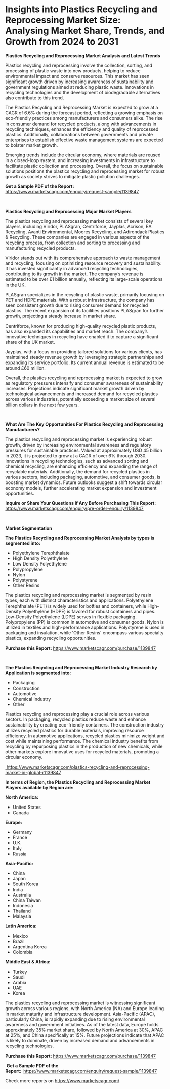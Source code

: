 <p><h1>Insights into Plastics Recycling and Reprocessing Market Size: Analysing Market Share, Trends, and Growth from 2024 to 2031</h1></p><p><strong>Plastics Recycling and Reprocessing Market Analysis and Latest Trends</strong></p>
<p><p>Plastics recycling and reprocessing involve the collection, sorting, and processing of plastic waste into new products, helping to reduce environmental impact and conserve resources. This market has seen significant growth driven by increasing awareness of sustainability and government regulations aimed at reducing plastic waste. Innovations in recycling technologies and the development of biodegradable alternatives also contribute to this trend.</p><p>The Plastics Recycling and Reprocessing Market is expected to grow at a CAGR of 6.6% during the forecast period, reflecting a growing emphasis on eco-friendly practices among manufacturers and consumers alike. The rise in consumer demand for recycled products, along with advancements in recycling techniques, enhances the efficiency and quality of reprocessed plastics. Additionally, collaborations between governments and private enterprises to establish effective waste management systems are expected to bolster market growth.</p><p>Emerging trends include the circular economy, where materials are reused in a closed-loop system, and increasing investments in infrastructure to facilitate plastic collection and processing. Overall, the focus on sustainable solutions positions the plastics recycling and reprocessing market for robust growth as society strives to mitigate plastic pollution challenges.</p></p>
<p><strong>Get a Sample PDF of the Report:&nbsp;</strong> <a href="https://www.marketscagr.com/enquiry/request-sample/1139847?utm_campaign=1895&utm_medium=2&utm_source=Github&utm_content=ia&utm_term=28122024&utm_id=plastics-recycling-and-reprocessing">https://www.marketscagr.com/enquiry/request-sample/1139847</a></p>
<p>&nbsp;</p>
<p><strong>Plastics Recycling and Reprocessing Major Market Players</strong></p>
<p><p>The plastics recycling and reprocessing market consists of several key players, including Viridor, PLASgran, Centriforce, Jayplas, Acrison, EA Recycling, Avanti Environmental, Moores Recycling, and Adirondack Plastics & Recycling. These companies are engaged in various aspects of the recycling process, from collection and sorting to processing and manufacturing recycled products.</p><p>Viridor stands out with its comprehensive approach to waste management and recycling, focusing on optimizing resource recovery and sustainability. It has invested significantly in advanced recycling technologies, contributing to its growth in the market. The company’s revenue is estimated to be over £1 billion annually, reflecting its large-scale operations in the UK.</p><p>PLASgran specializes in the recycling of plastic waste, primarily focusing on PET and HDPE materials. With a robust infrastructure, the company has seen consistent growth due to rising consumer demand for recycled plastics. The recent expansion of its facilities positions PLASgran for further growth, projecting a steady increase in market share.</p><p>Centriforce, known for producing high-quality recycled plastic products, has also expanded its capabilities and market reach. The company’s innovative techniques in recycling have enabled it to capture a significant share of the UK market.</p><p>Jayplas, with a focus on providing tailored solutions for various clients, has maintained steady revenue growth by leveraging strategic partnerships and expanding its service portfolio. Its current annual revenue is estimated to be around £60 million.</p><p>Overall, the plastics recycling and reprocessing market is expected to grow as regulatory pressures intensify and consumer awareness of sustainability increases. Projections indicate significant market growth driven by technological advancements and increased demand for recycled plastics across various industries, potentially exceeding a market size of several billion dollars in the next few years.</p></p>
<p>&nbsp;</p>
<p><strong>What Are The Key Opportunities For Plastics Recycling and Reprocessing Manufacturers?</strong></p>
<p><p>The plastics recycling and reprocessing market is experiencing robust growth, driven by increasing environmental awareness and regulatory pressures for sustainable practices. Valued at approximately USD 45 billion in 2023, it is projected to grow at a CAGR of over 6% through 2030. Innovations in recycling technologies, such as advanced sorting and chemical recycling, are enhancing efficiency and expanding the range of recyclable materials. Additionally, the demand for recycled plastics in various sectors, including packaging, automotive, and consumer goods, is boosting market dynamics. Future outlooks suggest a shift towards circular economy models, further accelerating market expansion and investment opportunities.</p></p>
<p><strong>Inquire or Share Your Questions If Any Before Purchasing This Report:</strong> <a href="https://www.marketscagr.com/enquiry/pre-order-enquiry/1139847?utm_campaign=1895&utm_medium=2&utm_source=Github&utm_content=ia&utm_term=28122024&utm_id=plastics-recycling-and-reprocessing">https://www.marketscagr.com/enquiry/pre-order-enquiry/1139847</a></p>
<p>&nbsp;</p>
<p><strong>Market Segmentation</strong></p>
<p><strong>The Plastics Recycling and Reprocessing Market Analysis by types is segmented into:</strong></p>
<p><ul><li>Polyethylene Terephthalate</li><li>High Density Polyethylene</li><li>Low Density Polyethylene</li><li>Polypropylene</li><li>Nylon</li><li>Polystyrene</li><li>Other Resins</li></ul></p>
<p><p>The plastics recycling and reprocessing market is segmented by resin types, each with distinct characteristics and applications. Polyethylene Terephthalate (PET) is widely used for bottles and containers, while High-Density Polyethylene (HDPE) is favored for robust containers and pipes. Low-Density Polyethylene (LDPE) serves in flexible packaging. Polypropylene (PP) is common in automotive and consumer goods. Nylon is utilized in textiles and high-performance applications. Polystyrene is used in packaging and insulation, while 'Other Resins' encompass various specialty plastics, expanding recycling opportunities.</p></p>
<p><strong>Purchase this Report:&nbsp;</strong><a href="https://www.marketscagr.com/purchase/1139847?utm_campaign=1895&utm_medium=2&utm_source=Github&utm_content=ia&utm_term=28122024&utm_id=plastics-recycling-and-reprocessing">https://www.marketscagr.com/purchase/1139847</a></p>
<p>&nbsp;</p>
<p><strong>The Plastics Recycling and Reprocessing Market Industry Research by Application is segmented into:</strong></p>
<p><ul><li>Packaging</li><li>Construction</li><li>Automotive</li><li>Chemical Industry</li><li>Other</li></ul></p>
<p><p>Plastics recycling and reprocessing play a crucial role across various sectors. In packaging, recycled plastics reduce waste and enhance sustainability by creating eco-friendly containers. The construction industry utilizes recycled plastics for durable materials, improving resource efficiency. In automotive applications, recycled plastics minimize weight and cost while maintaining performance. The chemical industry benefits from recycling by repurposing plastics in the production of new chemicals, while other markets explore innovative uses for recycled materials, promoting a circular economy.</p></p>
<p><a href="https://www.marketscagr.com/plastics-recycling-and-reprocessing-market-in-global-r1139847?utm_campaign=1895&utm_medium=2&utm_source=Github&utm_content=ia&utm_term=28122024&utm_id=plastics-recycling-and-reprocessing">&nbsp;https://www.marketscagr.com/plastics-recycling-and-reprocessing-market-in-global-r1139847</a></p>
<p><strong>In terms of Region, the Plastics Recycling and Reprocessing Market Players available by Region are:</strong></p>
<p>
    <p> <strong> North America: </strong>
        <ul>
            <li>United States</li>
            <li>Canada</li>
        </ul>
        </p> 
    <p> <strong> Europe: </strong>
        <ul>
            <li>Germany</li>
            <li>France</li>
            <li>U.K.</li>
            <li>Italy</li>
            <li>Russia</li>
        </ul>
        </p> 
    <p> <strong> Asia-Pacific: </strong>
        <ul>
            <li>China</li>
            <li>Japan</li>
            <li>South Korea</li>
            <li>India</li>
            <li>Australia</li>
            <li>China Taiwan</li>
            <li>Indonesia</li>
            <li>Thailand</li>
            <li>Malaysia</li>
        </ul>
        </p> 
    <p> <strong> Latin America: </strong>
        <ul>
            <li>Mexico</li>
            <li>Brazil</li>
            <li>Argentina Korea</li>
            <li>Colombia</li>
        </ul>
        </p> 
    <p> <strong> Middle East & Africa: </strong>
        <ul>
            <li>Turkey</li>
            <li>Saudi</li>
            <li>Arabia</li>
            <li>UAE</li>
            <li>Korea</li>
        </ul>
    </p>
    </p>
<p><p>The plastics recycling and reprocessing market is witnessing significant growth across various regions, with North America (NA) and Europe leading in market maturity and infrastructure development. Asia-Pacific (APAC), particularly China, is rapidly expanding due to rising environmental awareness and government initiatives. As of the latest data, Europe holds approximately 35% market share, followed by North America at 30%, APAC at 25%, and China specifically at 15%. Future projections indicate that APAC is likely to dominate, driven by increased demand and advancements in recycling technologies.</p></p>
<p><strong>Purchase this Report: </strong><a href="https://www.marketscagr.com/purchase/1139847?utm_campaign=1895&utm_medium=2&utm_source=Github&utm_content=ia&utm_term=28122024&utm_id=plastics-recycling-and-reprocessing">https://www.marketscagr.com/purchase/1139847</a></p>
<p>&nbsp;<strong>Get a Sample PDF of the Report:&nbsp;&nbsp;</strong><a href="https://www.marketscagr.com/enquiry/request-sample/1139847?utm_campaign=1895&utm_medium=2&utm_source=Github&utm_content=ia&utm_term=28122024&utm_id=plastics-recycling-and-reprocessing">https://www.marketscagr.com/enquiry/request-sample/1139847</a></p>
<p><strong></strong></p>
<p>Check more reports on <a href="https://www.marketscagr.com/?utm_campaign=1895&utm_medium=2&utm_source=Github&utm_content=ia&utm_term=28122024&utm_id=plastics-recycling-and-reprocessing">https://www.marketscagr.com/</a></p>